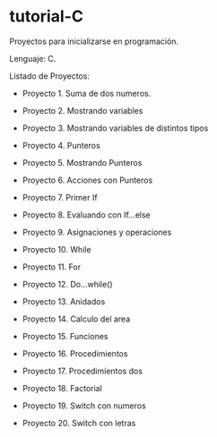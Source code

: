 # tutorial-C

Proyectos para inicializarse en programación.

Lenguaje: C.

Listado de Proyectos:

- Proyecto 1. Suma de dos numeros.

- Proyecto 2. Mostrando variables

- Proyecto 3. Mostrando variables de distintos tipos

- Proyecto 4. Punteros

- Proyecto 5. Mostrando Punteros

- Proyecto 6. Acciones con Punteros

- Proyecto 7. Primer If

- Proyecto 8. Evaluando con If...else

- Proyecto 9. Asignaciones y operaciones

- Proyecto 10. While

- Proyecto 11. For

- Proyecto 12. Do...while()

- Proyecto 13. Anidados

- Proyecto 14. Calculo del area

- Proyecto 15. Funciones

- Proyecto 16. Procedimientos

- Proyecto 17. Procedimientos dos

- Proyecto 18. Factorial

- Proyecto 19. Switch con numeros

- Proyecto 20. Switch con letras


